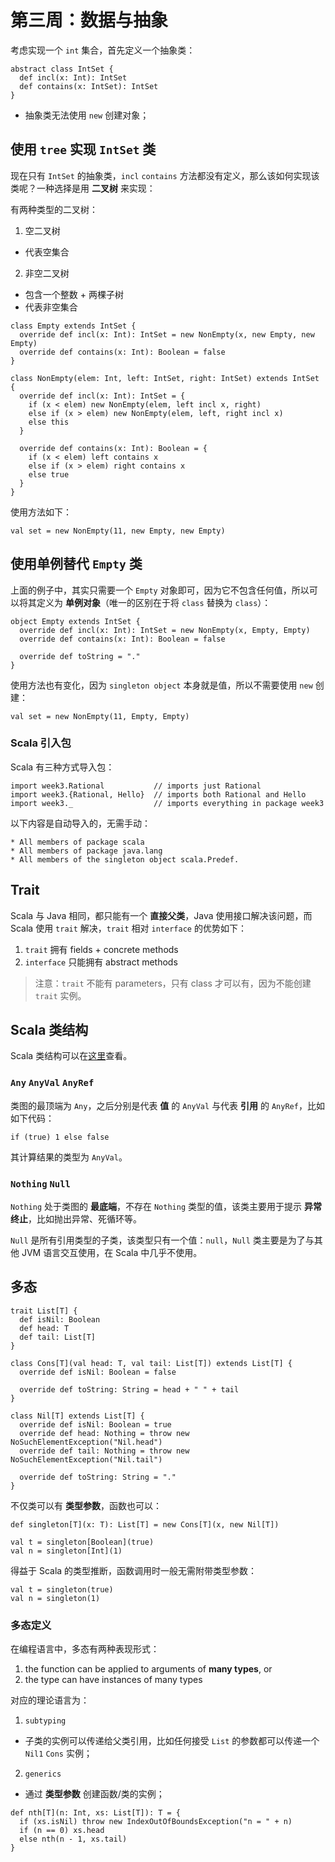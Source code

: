 # 第三周：数据与抽象

考虑实现一个 `int` 集合，首先定义一个抽象类：

```
abstract class IntSet {
  def incl(x: Int): IntSet
  def contains(x: IntSet): IntSet
}
```
* 抽象类无法使用 `new` 创建对象；

## 使用 `tree` 实现 `IntSet` 类

现在只有 `IntSet` 的抽象类，`incl` `contains` 方法都没有定义，那么该如何实现该类呢？一种选择是用 **二叉树** 来实现：

有两种类型的二叉树：

1. 空二叉树
  * 代表空集合
2. 非空二叉树
  * 包含一个整数 + 两棵子树
  * 代表非空集合

```
class Empty extends IntSet {
  override def incl(x: Int): IntSet = new NonEmpty(x, new Empty, new Empty)
  override def contains(x: Int): Boolean = false
}

class NonEmpty(elem: Int, left: IntSet, right: IntSet) extends IntSet {
  override def incl(x: Int): IntSet = {
    if (x < elem) new NonEmpty(elem, left incl x, right)
    else if (x > elem) new NonEmpty(elem, left, right incl x)
    else this
  }

  override def contains(x: Int): Boolean = {
    if (x < elem) left contains x
    else if (x > elem) right contains x
    else true
  }
}
```

使用方法如下：

```
val set = new NonEmpty(11, new Empty, new Empty)
```

## 使用单例替代 `Empty` 类

上面的例子中，其实只需要一个 `Empty` 对象即可，因为它不包含任何值，所以可以将其定义为 **单例对象**（唯一的区别在于将 `class` 替换为 `class`）：

```
object Empty extends IntSet {
  override def incl(x: Int): IntSet = new NonEmpty(x, Empty, Empty)
  override def contains(x: Int): Boolean = false

  override def toString = "."
}
```

使用方法也有变化，因为 `singleton object` 本身就是值，所以不需要使用 `new` 创建：

```
val set = new NonEmpty(11, Empty, Empty)
```

### Scala 引入包

Scala 有三种方式导入包：

```
import week3.Rational           // imports just Rational
import week3.{Rational, Hello}  // imports both Rational and Hello
import week3._                  // imports everything in package week3
```

以下内容是自动导入的，无需手动：

```
* All members of package scala
* All members of package java.lang
* All members of the singleton object scala.Predef.
```

## Trait

Scala 与 Java 相同，都只能有一个 **直接父类**，Java 使用接口解决该问题，而 Scala 使用 `trait` 解决，`trait` 相对 `interface` 的优势如下：

1. `trait` 拥有 fields + concrete methods
2. `interface` 只能拥有 abstract methods

> 注意：`trait` 不能有 parameters，只有 class 才可以有，因为不能创建 `trait` 实例。

## Scala 类结构

Scala 类结构可以在[这里](http://docs.scala-lang.org/tour/unified-types.html)查看。

### `Any` `AnyVal` `AnyRef`

类图的最顶端为 `Any`，之后分别是代表 **值** 的 `AnyVal` 与代表 **引用** 的 `AnyRef`，比如如下代码：

```
if (true) 1 else false
```

其计算结果的类型为 `AnyVal`。

### `Nothing` `Null`

`Nothing` 处于类图的 **最底端**，不存在 `Nothing` 类型的值，该类主要用于提示 **异常终止**，比如抛出异常、死循环等。

`Null` 是所有引用类型的子类，该类型只有一个值：`null`，`Null` 类主要是为了与其他 JVM 语言交互使用，在 Scala 中几乎不使用。

## 多态

```
trait List[T] {
  def isNil: Boolean
  def head: T
  def tail: List[T]
}

class Cons[T](val head: T, val tail: List[T]) extends List[T] {
  override def isNil: Boolean = false

  override def toString: String = head + " " + tail
}

class Nil[T] extends List[T] {
  override def isNil: Boolean = true
  override def head: Nothing = throw new NoSuchElementException("Nil.head")
  override def tail: Nothing = throw new NoSuchElementException("Nil.tail")

  override def toString: String = "."
}
```

不仅类可以有 **类型参数**，函数也可以：

```
def singleton[T](x: T): List[T] = new Cons[T](x, new Nil[T])

val t = singleton[Boolean](true)
val n = singleton[Int](1)
```

得益于 Scala 的类型推断，函数调用时一般无需附带类型参数：

```
val t = singleton(true)
val n = singleton(1)
```

### 多态定义

在编程语言中，多态有两种表现形式：

1. the function can be applied to arguments of **many types**, or
2. the type can have instances of many types

对应的理论语言为：

1. `subtyping`
  * 子类的实例可以传递给父类引用，比如任何接受 `List` 的参数都可以传递一个 `Nil1` `Cons` 实例；
2. `generics`
  * 通过 **类型参数** 创建函数/类的实例；

```
def nth[T](n: Int, xs: List[T]): T = {
  if (xs.isNil) throw new IndexOutOfBoundsException("n = " + n)
  if (n == 0) xs.head
  else nth(n - 1, xs.tail)
}
```
